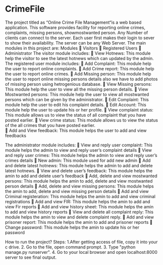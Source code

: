 # CrimeFile
The project titled as “Online Crime File Management“is a web based application. This software provides facility for reporting online crimes, complaints, missing persons, showmostwanted person. Any Number of clients can connect to the server. Each user first makes their login to sever to show their availability. The server can be any Web Server.
The main modules in this project are:
Modules
	Visitors
	Registered Users
	Administrator
The visitor module includes:
	View Hotnews: This module help the visitor to see the latest hotnews which can updated by the admin.
The registered user module includes:
	Add Complaint: This module help the user to report online complaints.
	Add Crime report: This module help the user to report online crimes.
	Add Missing person: This module help the user to report online missing persons details also we have to add photos of missing person using hetrogenious database.
	View Missing persons: This module help the user to view all the missing person details.
	View Mostwanted persons: This module help the user to view all mostwanted persons which can be given by the administrator.
	Edit Complaint: This module help the user to edit his complaint details.
	Edit Account: This module help the user to update his or her profile.
	View complaint status: This module allows us to view the status of all complaint that you have posted earlier.
	View crime status: This module allows us to view the status of the all crimes that you have posted earlier.    
	Add and View feedback: This module helps the user to add and view feedbacks


The administrator module includes:
	View and reply user complaint: This module helps the admin to view and reply user’s complaint details
	View and reply user crimes: This module helps the admin to view and reply user’s crimes details
	New admin: This module used for add new admin
	Add and delete latest hotnews: This module helps the admin to add and delete latest hotnews.
	View and delete user’s feedback: This module helps the amin to add and delete user’s feedback
	Add, delete and view mostwanted persons: This module helps the amin to add, delete and view mostwanted person details
	Add, delete and view missing persons: This module helps the amin to add, delete and view missing person details
	Add and view Criminal registeration: This module helps the amin to add and view criminal registrations
	Add and view FIR: This module helps the amin to add and view Fir reports
	Add and view history sheet: This module helps the amin to add and view history reports
	View and delete all complaint reply: This module helps the amin to view and delete complaint reply.
	Add and view prisoner report: This module helps the amin to add and prisoner reports
	Change password: This module helps the amin to update his or her password

How to run the project? 
Steps: 1.After getting access of file, copy it into your c drive.
2. Go to the file, open command prompt. 
3. Type "python manage.py runserver".
4. Go to your local browser and open localhost:8000 server to see final output.
